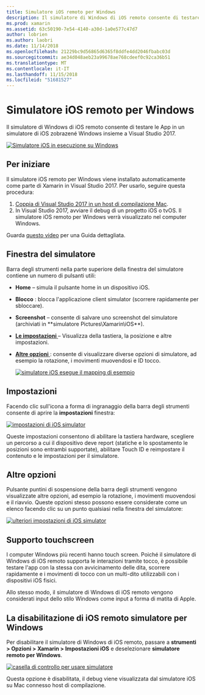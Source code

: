 ```yaml
---
title: Simulatore iOS remoto per Windows
description: Il simulatore di Windows di iOS remoto consente di testare le App in un simulatore di iOS zobrazené Windows insieme a Visual Studio 2017.
ms.prod: xamarin
ms.assetid: 63c50190-7e54-4140-a30d-1a0e577c47d7
author: lobrien
ms.author: laobri
ms.date: 11/14/2018
ms.openlocfilehash: 21229bc9d56865d6365f8ddfe4dd2046fbabc03d
ms.sourcegitcommit: ae34d048aeb23a99678ae768cdeef0c92ca36b51
ms.translationtype: MT
ms.contentlocale: it-IT
ms.lasthandoff: 11/15/2018
ms.locfileid: "51681527"
---
```

# <a name="remoted-ios-simulator-for-windows"></a>Simulatore iOS remoto per Windows

Il simulatore di Windows di iOS remoto consente di testare le App in un simulatore di iOS zobrazené Windows insieme a Visual Studio 2017.

[![](images/hero-sml.png "Simulatore iOS in esecuzione su Windows")](images/hero.png#lightbox)

## <a name="getting-started"></a>Per iniziare

Il simulatore iOS remoto per Windows viene installato automaticamente come parte di Xamarin in Visual Studio 2017. Per usarlo, seguire questa procedura:

1. [Coppia di Visual Studio 2017 in un host di compilazione Mac](~/ios/get-started/installation/windows/connecting-to-mac/index.md).
2. In Visual Studio 2017, avviare il debug di un progetto iOS o tvOS. Il simulatore iOS remoto per Windows verrà visualizzato nel computer Windows.

Guarda [questo video](deploy.md) per una Guida dettagliata.

## <a name="simulator-window"></a>Finestra del simulatore

Barra degli strumenti nella parte superiore della finestra del simulatore contiene un numero di pulsanti utili:

- **Home** – simula il pulsante home in un dispositivo iOS.
- **Blocco** : blocca l'applicazione client simulator (scorrere rapidamente per sbloccare).
- **Screenshot** – consente di salvare uno screenshot del simulatore (archiviati in **simulatore Pictures\Xamarin\iOS\**).
- [**Le impostazioni** ](#settings) – Visualizza della tastiera, la posizione e altre impostazioni.
- [**Altre opzioni** ](#other-options) : consente di visualizzare diverse opzioni di simulatore, ad esempio la rotazione, i movimenti muovendosi e ID tocco.

    [![](images/maps-app-sml.png "simulatore iOS esegue il mapping di esempio")](images/maps-app.png#lightbox)

## <a name="settings"></a>Impostazioni

Facendo clic sull'icona a forma di ingranaggio della barra degli strumenti consente di aprire la **impostazioni** finestra:

[![](images/settings-sml.png "impostazioni di iOS simulator")](images/settings.png#lightbox)

Queste impostazioni consentono di abilitare la tastiera hardware, scegliere un percorso a cui il dispositivo deve report (statiche e lo spostamento le posizioni sono entrambi supportate), abilitare Touch ID e reimpostare il contenuto e le impostazioni per il simulatore.

## <a name="other-options"></a>Altre opzioni

Pulsante puntini di sospensione della barra degli strumenti vengono visualizzate altre opzioni, ad esempio la rotazione, i movimenti muovendosi e il riavvio. Queste opzioni stesso possono essere considerate come un elenco facendo clic su un punto qualsiasi nella finestra del simulatore:

[![](images/more-sml.png "ulteriori impostazioni di iOS simulator")](images/more.png#lightbox)

## <a name="touchscreen-support"></a>Supporto touchscreen

I computer Windows più recenti hanno touch screen. Poiché il simulatore di Windows di iOS remoto supporta le interazioni tramite tocco, è possibile testare l'app con la stessa con avvicinamento delle dita, scorrere rapidamente e i movimenti di tocco con un multi-dito utilizzabili con i dispositivi iOS fisici.

Allo stesso modo, il simulatore di Windows di iOS remoto vengono considerati input dello stilo Windows come input a forma di matita di Apple.

## <a name="disabling-the-remoted-ios-simulator-for-windows"></a>La disabilitazione di iOS remoto simulatore per Windows

Per disabilitare il simulatore di Windows di iOS remoto, passare a **strumenti > Opzioni > Xamarin > Impostazioni iOS** e deselezionare **simulatore remoto per Windows**.

[![](images/options-sml.png "casella di controllo per usare simulatore")](images/options.png#lightbox)

Questa opzione è disabilitata, il debug viene visualizzata dal simulatore iOS su Mac connesso host di compilazione.
